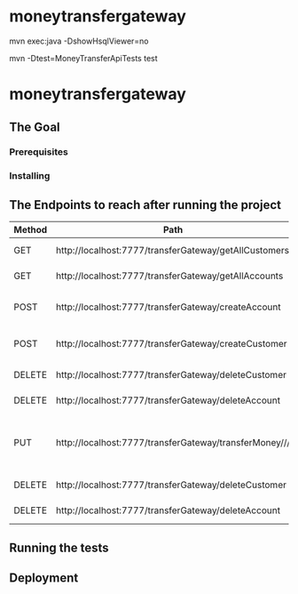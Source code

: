 # moneytransfergateway

mvn exec:java -DshowHsqlViewer=no

mvn -Dtest=MoneyTransferApiTests test




#  moneytransfergateway


## The Goal


### Prerequisites



### Installing



## The Endpoints to reach after running the project
| Method        | Path          										|Usage
| ------------- | ------------------------------------------------------|------------------------ 										|
| GET           | http://localhost:7777/transferGateway/getAllCustomers |get all Customers
| GET           | http://localhost:7777/transferGateway/getAllAccounts  |get all Accounts     
| POST          | http://localhost:7777/transferGateway/createAccount   |create a new Account
| POST          | http://localhost:7777/transferGateway/createCustomer  |create a new Customer
| DELETE        | http://localhost:7777/transferGateway/deleteCustomer  |delete customer
| DELETE        | http://localhost:7777/transferGateway/deleteAccount   |delete account 
| PUT           | http://localhost:7777/transferGateway/transferMoney/<from>/<to>/<amount>|transfer money from one account to other
| DELETE        | http://localhost:7777/transferGateway/deleteCustomer  |delete customer
| DELETE        | http://localhost:7777/transferGateway/deleteAccount   |delete account                                        |

## Running the tests



## Deployment



